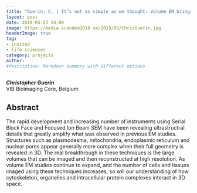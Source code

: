 ```yaml
---
title: "Guerin, C. | It’s not as simple as we thought: Volume EM brings the 3rd dimension to nanoscale morphology"
layout: post
date: 2019-05-23 14:00
image: https://media.scandem2019.se/2019/03/ChrisGuerin.jpg
headerImage: true
tag:
- invited
- life sciences
category: projects
author:
#description: Markdown summary with different options
---
```


_**Christopher Guerin**_<br/>
VIB Bioimaging Core, Belgium<br/>

## Abstract

The rapid development and increasing number of instruments using Serial Block Face and Focused Ion Beam SEM have been revealing ultrastructral details that greatly amplify what was observed in previous EM studies.  Structures such as plasmodesma, mitochondria, endoplasmic reticulum and nuclear pores appear generally more complex when their full geometry is revealed in 3D. The real breakthrough in these techniques is the large volumes that can be imaged and then reconstructed at high resolution. As volume EM studies continue to expand, and the number of cells and tissues imaged using these techniques increases, so will our understanding of how cytoskeleton, organelles and intracellular protein complexes interact in 3D space. <br/>
